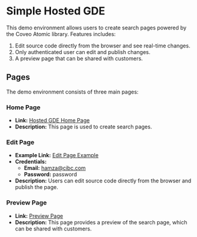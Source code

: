 # Simple Hosted GDE

This demo environment allows users to create search pages powered by the Coveo Atomic library. Features includes:

1. Edit source code directly from the browser and see real-time changes.
2. Only authenticated user can edit and publish changes.
3. A preview page that can be shared with customers.

## Pages

The demo environment consists of three main pages:

### Home Page

- **Link:** [Hosted GDE Home Page](https://hosted-gde.netlify.app)
- **Description:** This page is used to create search pages.

### Edit Page

- **Example Link:** [Edit Page Example](https://hosted-gde.netlify.app/searchpage.html?searchPageName=CIBC)
- **Credentials:**
  - **Email:** hamza@cibc.com
  - **Password:** password
- **Description:** Users can edit source code directly from the browser and publish the page.

### Preview Page

- **Link:** [Preview Page](https://hosted-gde.netlify.app/preview.html?searchPageName=CIBC#)
- **Description:** This page provides a preview of the search page, which can be shared with customers.
